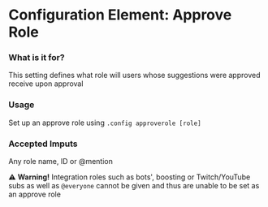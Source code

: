 # Configuration Element: Approve Role

### What is it for?
This setting defines what role will users whose suggestions were approved receive upon approval

### Usage
Set up an approve role using `.config approverole [role]`

### Accepted Imputs
Any role name, ID or @mention

⚠ **Warning!** Integration roles such as bots', boosting or Twitch/YouTube subs as well as `@everyone` cannot be given and thus are unable to be set as an approve role
